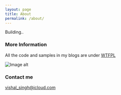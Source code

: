 ```yaml
---
layout: page
title: About
permalink: /about/
---
```


Building..


### More Information
All the code and samples in my blogs are under [WTFPL](http://www.wtfpl.net)

![Image alt](/assets/about_me/cheers.png "cheers")

### Contact me
[vishal_singh@icloud.com](mailto:vishal_singh@icloud.com)
